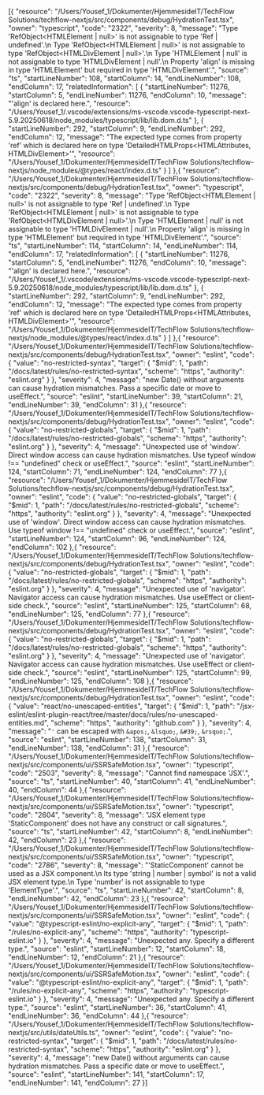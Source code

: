 [{
	"resource": "/Users/Yousef_1/Dokumenter/HjemmesideIT/TechFlow Solutions/techflow-nextjs/src/components/debug/HydrationTest.tsx",
	"owner": "typescript",
	"code": "2322",
	"severity": 8,
	"message": "Type 'RefObject<HTMLElement | null>' is not assignable to type 'Ref<HTMLDivElement> | undefined'.\n  Type 'RefObject<HTMLElement | null>' is not assignable to type 'RefObject<HTMLDivElement | null>'.\n    Type 'HTMLElement | null' is not assignable to type 'HTMLDivElement | null'.\n      Property 'align' is missing in type 'HTMLElement' but required in type 'HTMLDivElement'.",
	"source": "ts",
	"startLineNumber": 108,
	"startColumn": 14,
	"endLineNumber": 108,
	"endColumn": 17,
	"relatedInformation": [
		{
			"startLineNumber": 11276,
			"startColumn": 5,
			"endLineNumber": 11276,
			"endColumn": 10,
			"message": "'align' is declared here.",
			"resource": "/Users/Yousef_1/.vscode/extensions/ms-vscode.vscode-typescript-next-5.9.20250618/node_modules/typescript/lib/lib.dom.d.ts"
		},
		{
			"startLineNumber": 292,
			"startColumn": 9,
			"endLineNumber": 292,
			"endColumn": 12,
			"message": "The expected type comes from property 'ref' which is declared here on type 'DetailedHTMLProps<HTMLAttributes<HTMLDivElement>, HTMLDivElement>'",
			"resource": "/Users/Yousef_1/Dokumenter/HjemmesideIT/TechFlow Solutions/techflow-nextjs/node_modules/@types/react/index.d.ts"
		}
	]
},{
	"resource": "/Users/Yousef_1/Dokumenter/HjemmesideIT/TechFlow Solutions/techflow-nextjs/src/components/debug/HydrationTest.tsx",
	"owner": "typescript",
	"code": "2322",
	"severity": 8,
	"message": "Type 'RefObject<HTMLElement | null>' is not assignable to type 'Ref<HTMLDivElement> | undefined'.\n  Type 'RefObject<HTMLElement | null>' is not assignable to type 'RefObject<HTMLDivElement | null>'.\n    Type 'HTMLElement | null' is not assignable to type 'HTMLDivElement | null'.\n      Property 'align' is missing in type 'HTMLElement' but required in type 'HTMLDivElement'.",
	"source": "ts",
	"startLineNumber": 114,
	"startColumn": 14,
	"endLineNumber": 114,
	"endColumn": 17,
	"relatedInformation": [
		{
			"startLineNumber": 11276,
			"startColumn": 5,
			"endLineNumber": 11276,
			"endColumn": 10,
			"message": "'align' is declared here.",
			"resource": "/Users/Yousef_1/.vscode/extensions/ms-vscode.vscode-typescript-next-5.9.20250618/node_modules/typescript/lib/lib.dom.d.ts"
		},
		{
			"startLineNumber": 292,
			"startColumn": 9,
			"endLineNumber": 292,
			"endColumn": 12,
			"message": "The expected type comes from property 'ref' which is declared here on type 'DetailedHTMLProps<HTMLAttributes<HTMLDivElement>, HTMLDivElement>'",
			"resource": "/Users/Yousef_1/Dokumenter/HjemmesideIT/TechFlow Solutions/techflow-nextjs/node_modules/@types/react/index.d.ts"
		}
	]
},{
	"resource": "/Users/Yousef_1/Dokumenter/HjemmesideIT/TechFlow Solutions/techflow-nextjs/src/components/debug/HydrationTest.tsx",
	"owner": "eslint",
	"code": {
		"value": "no-restricted-syntax",
		"target": {
			"$mid": 1,
			"path": "/docs/latest/rules/no-restricted-syntax",
			"scheme": "https",
			"authority": "eslint.org"
		}
	},
	"severity": 4,
	"message": "new Date() without arguments can cause hydration mismatches. Pass a specific date or move to useEffect.",
	"source": "eslint",
	"startLineNumber": 39,
	"startColumn": 21,
	"endLineNumber": 39,
	"endColumn": 31
},{
	"resource": "/Users/Yousef_1/Dokumenter/HjemmesideIT/TechFlow Solutions/techflow-nextjs/src/components/debug/HydrationTest.tsx",
	"owner": "eslint",
	"code": {
		"value": "no-restricted-globals",
		"target": {
			"$mid": 1,
			"path": "/docs/latest/rules/no-restricted-globals",
			"scheme": "https",
			"authority": "eslint.org"
		}
	},
	"severity": 4,
	"message": "Unexpected use of 'window'. Direct window access can cause hydration mismatches. Use typeof window !== \"undefined\" check or useEffect.",
	"source": "eslint",
	"startLineNumber": 124,
	"startColumn": 71,
	"endLineNumber": 124,
	"endColumn": 77
},{
	"resource": "/Users/Yousef_1/Dokumenter/HjemmesideIT/TechFlow Solutions/techflow-nextjs/src/components/debug/HydrationTest.tsx",
	"owner": "eslint",
	"code": {
		"value": "no-restricted-globals",
		"target": {
			"$mid": 1,
			"path": "/docs/latest/rules/no-restricted-globals",
			"scheme": "https",
			"authority": "eslint.org"
		}
	},
	"severity": 4,
	"message": "Unexpected use of 'window'. Direct window access can cause hydration mismatches. Use typeof window !== \"undefined\" check or useEffect.",
	"source": "eslint",
	"startLineNumber": 124,
	"startColumn": 96,
	"endLineNumber": 124,
	"endColumn": 102
},{
	"resource": "/Users/Yousef_1/Dokumenter/HjemmesideIT/TechFlow Solutions/techflow-nextjs/src/components/debug/HydrationTest.tsx",
	"owner": "eslint",
	"code": {
		"value": "no-restricted-globals",
		"target": {
			"$mid": 1,
			"path": "/docs/latest/rules/no-restricted-globals",
			"scheme": "https",
			"authority": "eslint.org"
		}
	},
	"severity": 4,
	"message": "Unexpected use of 'navigator'. Navigator access can cause hydration mismatches. Use useEffect or client-side check.",
	"source": "eslint",
	"startLineNumber": 125,
	"startColumn": 68,
	"endLineNumber": 125,
	"endColumn": 77
},{
	"resource": "/Users/Yousef_1/Dokumenter/HjemmesideIT/TechFlow Solutions/techflow-nextjs/src/components/debug/HydrationTest.tsx",
	"owner": "eslint",
	"code": {
		"value": "no-restricted-globals",
		"target": {
			"$mid": 1,
			"path": "/docs/latest/rules/no-restricted-globals",
			"scheme": "https",
			"authority": "eslint.org"
		}
	},
	"severity": 4,
	"message": "Unexpected use of 'navigator'. Navigator access can cause hydration mismatches. Use useEffect or client-side check.",
	"source": "eslint",
	"startLineNumber": 125,
	"startColumn": 99,
	"endLineNumber": 125,
	"endColumn": 108
},{
	"resource": "/Users/Yousef_1/Dokumenter/HjemmesideIT/TechFlow Solutions/techflow-nextjs/src/components/debug/HydrationTest.tsx",
	"owner": "eslint",
	"code": {
		"value": "react/no-unescaped-entities",
		"target": {
			"$mid": 1,
			"path": "/jsx-eslint/eslint-plugin-react/tree/master/docs/rules/no-unescaped-entities.md",
			"scheme": "https",
			"authority": "github.com"
		}
	},
	"severity": 4,
	"message": "`'` can be escaped with `&apos;`, `&lsquo;`, `&#39;`, `&rsquo;`.",
	"source": "eslint",
	"startLineNumber": 138,
	"startColumn": 31,
	"endLineNumber": 138,
	"endColumn": 31
},{
	"resource": "/Users/Yousef_1/Dokumenter/HjemmesideIT/TechFlow Solutions/techflow-nextjs/src/components/ui/SSRSafeMotion.tsx",
	"owner": "typescript",
	"code": "2503",
	"severity": 8,
	"message": "Cannot find namespace 'JSX'.",
	"source": "ts",
	"startLineNumber": 40,
	"startColumn": 41,
	"endLineNumber": 40,
	"endColumn": 44
},{
	"resource": "/Users/Yousef_1/Dokumenter/HjemmesideIT/TechFlow Solutions/techflow-nextjs/src/components/ui/SSRSafeMotion.tsx",
	"owner": "typescript",
	"code": "2604",
	"severity": 8,
	"message": "JSX element type 'StaticComponent' does not have any construct or call signatures.",
	"source": "ts",
	"startLineNumber": 42,
	"startColumn": 8,
	"endLineNumber": 42,
	"endColumn": 23
},{
	"resource": "/Users/Yousef_1/Dokumenter/HjemmesideIT/TechFlow Solutions/techflow-nextjs/src/components/ui/SSRSafeMotion.tsx",
	"owner": "typescript",
	"code": "2786",
	"severity": 8,
	"message": "'StaticComponent' cannot be used as a JSX component.\n  Its type 'string | number | symbol' is not a valid JSX element type.\n    Type 'number' is not assignable to type 'ElementType'.",
	"source": "ts",
	"startLineNumber": 42,
	"startColumn": 8,
	"endLineNumber": 42,
	"endColumn": 23
},{
	"resource": "/Users/Yousef_1/Dokumenter/HjemmesideIT/TechFlow Solutions/techflow-nextjs/src/components/ui/SSRSafeMotion.tsx",
	"owner": "eslint",
	"code": {
		"value": "@typescript-eslint/no-explicit-any",
		"target": {
			"$mid": 1,
			"path": "/rules/no-explicit-any",
			"scheme": "https",
			"authority": "typescript-eslint.io"
		}
	},
	"severity": 4,
	"message": "Unexpected any. Specify a different type.",
	"source": "eslint",
	"startLineNumber": 12,
	"startColumn": 18,
	"endLineNumber": 12,
	"endColumn": 21
},{
	"resource": "/Users/Yousef_1/Dokumenter/HjemmesideIT/TechFlow Solutions/techflow-nextjs/src/components/ui/SSRSafeMotion.tsx",
	"owner": "eslint",
	"code": {
		"value": "@typescript-eslint/no-explicit-any",
		"target": {
			"$mid": 1,
			"path": "/rules/no-explicit-any",
			"scheme": "https",
			"authority": "typescript-eslint.io"
		}
	},
	"severity": 4,
	"message": "Unexpected any. Specify a different type.",
	"source": "eslint",
	"startLineNumber": 36,
	"startColumn": 41,
	"endLineNumber": 36,
	"endColumn": 44
},{
	"resource": "/Users/Yousef_1/Dokumenter/HjemmesideIT/TechFlow Solutions/techflow-nextjs/src/utils/dateUtils.ts",
	"owner": "eslint",
	"code": {
		"value": "no-restricted-syntax",
		"target": {
			"$mid": 1,
			"path": "/docs/latest/rules/no-restricted-syntax",
			"scheme": "https",
			"authority": "eslint.org"
		}
	},
	"severity": 4,
	"message": "new Date() without arguments can cause hydration mismatches. Pass a specific date or move to useEffect.",
	"source": "eslint",
	"startLineNumber": 141,
	"startColumn": 17,
	"endLineNumber": 141,
	"endColumn": 27
}]
